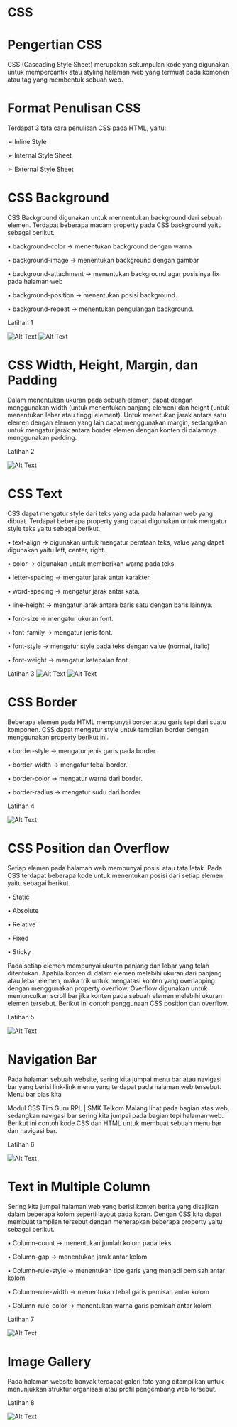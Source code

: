 # CSS

# Pengertian CSS

CSS (Cascading Style Sheet) merupakan sekumpulan kode yang digunakan
untuk mempercantik atau styling halaman web yang termuat pada komonen atau tag
yang membentuk sebuah web.

# Format Penulisan CSS

Terdapat 3 tata cara penulisan CSS pada HTML, yaitu:

➢ Inline Style

➢ Internal Style Sheet

➢ External Style Sheet

# CSS Background

CSS Background digunakan untuk mennentukan background dari sebuah elemen.
Terdapat beberapa macam property pada CSS background yaitu sebagai berikut.

• background-color → menentukan background dengan warna

• background-image → menentukan background dengan gambar

• background-attachment → menentukan background agar posisinya fix pada
halaman web

• background-position → menentukan posisi background.

• background-repeat → menentukan pengulangan background.


Latihan 1

![Alt Text](https://github.com/necha28/CSS/blob/master/lat1.1.PNG)
![Alt Text](https://github.com/necha28/CSS/blob/master/lat1.2.PNG)

# CSS Width, Height, Margin, dan Padding

Dalam menentukan ukuran pada sebuah elemen, dapat dengan menggunakan
width (untuk menentukan panjang elemen) dan height (untuk menentukan lebar
atau tinggi element). Untuk menetukan jarak antara satu elemen dengan elemen
yang lain dapat menggunakan margin, sedangakan untuk mengatur jarak antara
border elemen dengan konten di dalamnya menggunakan padding.


Latihan 2

![Alt Text](https://github.com/necha28/CSS/blob/master/lat2.PNG)

# CSS Text

CSS dapat mengatur style dari teks yang ada pada halaman web yang dibuat.
Terdapat beberapa property yang dapat digunakan untuk mengatur style teks yaitu
sebagai berikut.

• text-align → digunakan untuk mengatur perataan teks, value yang dapat
digunakan yaitu left, center, right.

• color → digunakan untuk memberikan warna pada teks.

• letter-spacing → mengatur jarak antar karakter.

• word-spacing → mengatur jarak antar kata.

• line-height → mengatur jarak antara baris satu dengan baris lainnya.

• font-size → mengatur ukuran font.

• font-family → mengatur jenis font.

• font-style → mengatur style pada teks dengan value (normal, italic)

• font-weight → mengatur ketebalan font.


Latihan 3
![Alt Text](https://github.com/necha28/CSS/blob/master/lat3.1.PNG)
![Alt Text](https://github.com/necha28/CSS/blob/master/lat3.2.PNG)

# CSS Border

Beberapa elemen pada HTML mempunyai border atau garis tepi dari suatu
komponen. CSS dapat mengatur style untuk tampilan border dengan
menggunakan property berikut ini.

• border-style → mengatur jenis garis pada border.

• border-width → mengatur tebal border.

• border-color → mengatur warna dari border.

• border-radius → mengatur sudu dari border.


Latihan 4

![Alt Text](https://github.com/necha28/CSS/blob/master/lat4.PNG)

# CSS Position dan Overflow

Setiap elemen pada halaman web mempunyai posisi atau tata letak. Pada CSS
terdapat beberapa kode untuk menentukan posisi dari setiap elemen yaitu sebagai
berikut.

• Static

• Absolute

• Relative

• Fixed

• Sticky

Pada setiap elemen mempunyai ukuran panjang dan lebar yang telah ditentukan.
Apabila konten di dalam elemen melebihi ukuran dari panjang atau lebar elemen,
maka trik untuk mengatasi konten yang overlapping dengan menggunakan property
overflow. Overflow digunakan untuk memunculkan scroll bar jika konten pada
sebuah elemen melebihi ukuran elemen tersebut. Berikut ini contoh penggunaan
CSS position dan overflow.


Latihan 5

![Alt Text](https://github.com/necha28/CSS/blob/master/lat5.PNG)

# Navigation Bar

Pada halaman sebuah website, sering kita jumpai menu bar atau navigasi bar yang
berisi link-link menu yang terdapat pada halaman web tersebut. Menu bar bias kita

Modul CSS Tim Guru RPL | SMK Telkom Malang
lihat pada bagian atas web, sedangkan navigasi bar sering kita jumpai pada bagian
tepi halaman web. Berikut ini contoh kode CSS dan HTML untuk membuat sebuah
menu bar dan navigasi bar.


Latihan 6

![Alt Text](https://github.com/necha28/CSS/blob/master/lat6.PNG)

# Text in Multiple Column

Sering kita jumpai halaman web yang berisi konten berita yang disajikan dalam
beberapa kolom seperti layout pada koran. Dengan CSS kita dapat membuat
tampilan tersebut dengan menerapkan beberapa property yaitu sebagai berikut.

• Column-count → menentukan jumlah kolom pada teks

• Column-gap → menentukan jarak antar kolom

• Column-rule-style → menentukan tipe garis yang menjadi pemisah antar kolom

• Column-rule-width → menentukan tebal garis pemisah antar kolom

• Column-rule-color → menentukan warna garis pemisah antar kolom


Latihan 7

![Alt Text](https://github.com/necha28/CSS/blob/master/lat7.PNG)

# Image Gallery

Pada halaman website banyak terdapat galeri foto yang ditampilkan untuk
menunjukkan struktur organisasi atau profil pengembang web tersebut.


Latihan 8

![Alt Text](https://github.com/necha28/CSS/blob/master/lat8.PNG)
